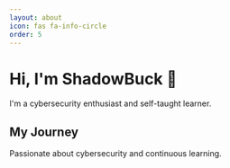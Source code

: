 ```yaml
---
layout: about
icon: fas fa-info-circle
order: 5
---
```


# Hi, I'm ShadowBuck 👋

I'm a cybersecurity enthusiast and self-taught learner.

## My Journey

Passionate about cybersecurity and continuous learning.

